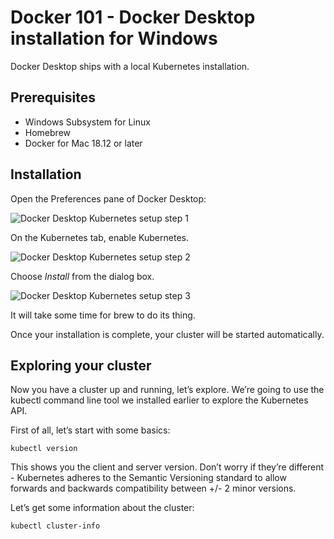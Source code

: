 # Docker 101 - Docker Desktop installation for Windows

Docker Desktop ships with a local Kubernetes installation.

## Prerequisites

- Windows Subsystem for Linux
- Homebrew
- Docker for Mac 18.12 or later

## Installation

Open the Preferences pane of Docker Desktop:

![Docker Desktop Kubernetes setup step 1](img/dd_k8s_setup1.png)

On the Kubernetes tab, enable Kubernetes.

![Docker Desktop Kubernetes setup step 2](img/dd_k8s_setup2.png)

Choose _Install_ from the dialog box.

![Docker Desktop Kubernetes setup step 3](img/dd_k8s_setup3.png)

It will take some time for brew to do its thing.

Once your installation is complete, your cluster will be started automatically.

## Exploring your cluster

Now you have a cluster up and running, let’s explore. We’re going to use the kubectl command line tool we installed earlier to explore the Kubernetes API.

First of all, let’s start with some basics:

	kubectl version

This shows you the client and server version. Don’t worry if they’re different - Kubernetes adheres to the Semantic Versioning standard to allow forwards and backwards compatibility between +/- 2 minor versions.

Let’s get some information about the cluster:

	kubectl cluster-info
